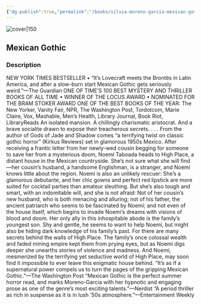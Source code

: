 ```yaml
---
{"dg-publish":true,"permalink":"/books/silvia-moreno-garcia-mexican-gothic/","title":"\"Mexican Gothic\"","tags":["horror","fiction","contemporary"]}
---
```




![cover|150](http://books.google.com/books/content?id=ksKyDwAAQBAJ&printsec=frontcover&img=1&zoom=1&edge=curl&source=gbs_api)

## Mexican Gothic

### Description

NEW YORK TIMES BESTSELLER • “It’s Lovecraft meets the Brontës in Latin America, and after a slow-burn start Mexican Gothic gets seriously weird.”—The Guardian ONE OF TIME’S 100 BEST MYSTERY AND THRILLER BOOKS OF ALL TIME • WINNER OF THE LOCUS AWARD • NOMINATED FOR THE BRAM STOKER AWARD ONE OF THE BEST BOOKS OF THE YEAR: The New Yorker, Vanity Fair, NPR, The Washington Post, Tordotcom, Marie Claire, Vox, Mashable, Men’s Health, Library Journal, Book Riot, LibraryReads An isolated mansion. A chillingly charismatic aristocrat. And a brave socialite drawn to expose their treacherous secrets. . . . From the author of Gods of Jade and Shadow comes “a terrifying twist on classic gothic horror” (Kirkus Reviews) set in glamorous 1950s Mexico. After receiving a frantic letter from her newly-wed cousin begging for someone to save her from a mysterious doom, Noemí Taboada heads to High Place, a distant house in the Mexican countryside. She’s not sure what she will find—her cousin’s husband, a handsome Englishman, is a stranger, and Noemí knows little about the region. Noemí is also an unlikely rescuer: She’s a glamorous debutante, and her chic gowns and perfect red lipstick are more suited for cocktail parties than amateur sleuthing. But she’s also tough and smart, with an indomitable will, and she is not afraid: Not of her cousin’s new husband, who is both menacing and alluring; not of his father, the ancient patriarch who seems to be fascinated by Noemí; and not even of the house itself, which begins to invade Noemi’s dreams with visions of blood and doom. Her only ally in this inhospitable abode is the family’s youngest son. Shy and gentle, he seems to want to help Noemí, but might also be hiding dark knowledge of his family’s past. For there are many secrets behind the walls of High Place. The family’s once colossal wealth and faded mining empire kept them from prying eyes, but as Noemí digs deeper she unearths stories of violence and madness. And Noemí, mesmerized by the terrifying yet seductive world of High Place, may soon find it impossible to ever leave this enigmatic house behind. “It’s as if a supernatural power compels us to turn the pages of the gripping Mexican Gothic.”—The Washington Post “Mexican Gothic is the perfect summer horror read, and marks Moreno-Garcia with her hypnotic and engaging prose as one of the genre’s most exciting talents.”—Nerdist “A period thriller as rich in suspense as it is in lush ’50s atmosphere.”—Entertainment Weekly
```